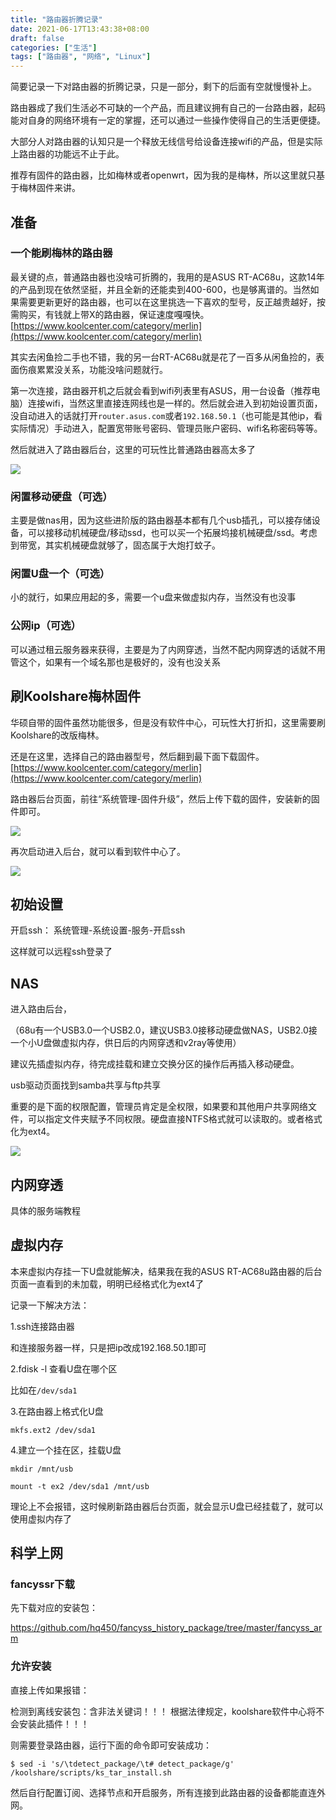```yaml
---
title: "路由器折腾记录"
date: 2021-06-17T13:43:38+08:00
draft: false
categories: ["生活"]
tags: ["路由器", "网络", "Linux"]
---
```


简要记录一下对路由器的折腾记录，只是一部分，剩下的后面有空就慢慢补上。

路由器成了我们生活必不可缺的一个产品，而且建议拥有自己的一台路由器，起码能对自身的网络环境有一定的掌握，还可以通过一些操作使得自己的生活更便捷。

大部分人对路由器的认知只是一个释放无线信号给设备连接wifi的产品，但是实际上路由器的功能远不止于此。

推荐有固件的路由器，比如梅林或者openwrt，因为我的是梅林，所以这里就只基于梅林固件来讲。

## 准备

### 一个能刷梅林的路由器


最关键的点，普通路由器也没啥可折腾的，我用的是ASUS RT-AC68u，这款14年的产品到现在依然坚挺，并且全新的还能卖到400-600，也是够离谱的。当然如果需要更新更好的路由器，也可以在这里挑选一下喜欢的型号，反正越贵越好，按需购买，有钱就上带X的路由器，保证速度嘎嘎快。
[https://www.koolcenter.com/category/merlin](https://www.koolcenter.com/category/merlin)

其实去闲鱼捡二手也不错，我的另一台RT-AC68u就是花了一百多从闲鱼捡的，表面伤痕累累没关系，功能没啥问题就行。


第一次连接，路由器开机之后就会看到wifi列表里有ASUS，用一台设备（推荐电脑）连接wifi，当然这里直接连网线也是一样的。然后就会进入到初始设置页面，没自动进入的话就打开`router.asus.com`或者`192.168.50.1`（也可能是其他ip，看实际情况）手动进入，配置宽带账号密码、管理员账户密码、wifi名称密码等等。

然后就进入了路由器后台，这里的可玩性比普通路由器高太多了

![](https://s2.loli.net/2022/11/25/LWnIuE4OtgK6V8k.png)


### 闲置移动硬盘（可选）

主要是做nas用，因为这些进阶版的路由器基本都有几个usb插孔，可以接存储设备，可以接移动机械硬盘/移动ssd，也可以买一个拓展坞接机械硬盘/ssd。考虑到带宽，其实机械硬盘就够了，固态属于大炮打蚊子。

### 闲置U盘一个（可选）

小的就行，如果应用起的多，需要一个u盘来做虚拟内存，当然没有也没事

### 公网ip（可选）

可以通过租云服务器来获得，主要是为了内网穿透，当然不配内网穿透的话就不用管这个，如果有一个域名那也是极好的，没有也没关系

## 刷Koolshare梅林固件

华硕自带的固件虽然功能很多，但是没有软件中心，可玩性大打折扣，这里需要刷Koolshare的改版梅林。

还是在这里，选择自己的路由器型号，然后翻到最下面下载固件。
[https://www.koolcenter.com/category/merlin](https://www.koolcenter.com/category/merlin)

路由器后台页面，前往“系统管理-固件升级”，然后上传下载的固件，安装新的固件即可。

![](https://s2.loli.net/2022/11/25/vIb4k8YAVh5CWjL.png)

再次启动进入后台，就可以看到软件中心了。

![](https://s2.loli.net/2022/11/25/knIY23b6KDou7XZ.png)

## 初始设置

开启ssh：
系统管理-系统设置-服务-开启ssh

这样就可以远程ssh登录了

## NAS

进入路由后台，

（68u有一个USB3.0一个USB2.0，建议USB3.0接移动硬盘做NAS，USB2.0接一个小U盘做虚拟内存，供日后的内网穿透和v2ray等使用）

建议先插虚拟内存，待完成挂载和建立交换分区的操作后再插入移动硬盘。

usb驱动页面找到samba共享与ftp共享

重要的是下面的权限配置，管理员肯定是全权限，如果要和其他用户共享网络文件，可以指定文件夹赋予不同权限。硬盘直接NTFS格式就可以读取的。或者格式化为ext4。

![](https://s2.loli.net/2022/11/25/DSGniZYWs3FyxR1.png)

## 内网穿透

具体的服务端教程

## 虚拟内存

本来虚拟内存挂一下U盘就能解决，结果我在我的ASUS RT-AC68u路由器的后台页面一直看到的未加载，明明已经格式化为ext4了

记录一下解决方法：

1.ssh连接路由器

和连接服务器一样，只是把ip改成192.168.50.1即可

2.fdisk -l 查看U盘在哪个区

比如在`/dev/sda1`

3.在路由器上格式化U盘

`mkfs.ext2 /dev/sda1`

4.建立一个挂在区，挂载U盘

`mkdir /mnt/usb`

`mount -t ex2 /dev/sda1 /mnt/usb`


理论上不会报错，这时候刷新路由器后台页面，就会显示U盘已经挂载了，就可以使用虚拟内存了

## 科学上网

### fancyssr下载

先下载对应的安装包：

https://github.com/hq450/fancyss_history_package/tree/master/fancyss_arm

### 允许安装

直接上传如果报错：

检测到离线安装包：含非法关键词！！！
根据法律规定，koolshare软件中心将不会安装此插件！！！

则需要登录路由器，运行下面的命令即可安装成功：

```
$ sed -i 's/\tdetect_package/\t# detect_package/g' /koolshare/scripts/ks_tar_install.sh
```

然后自行配置订阅、选择节点和开启服务，所有连接到此路由器的设备都能直连外网。